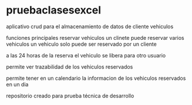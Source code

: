 # pruebaclasesexcel

aplicativo crud para el almacenamiento de datos de cliente vehiculos 

funciones principales reservar vehiculos un clinete puede reservar varios vehiculos un vehiculo solo puede ser reservado por un cliente

a las 24 horas de la reserva el vehiculo se libera para otro usuario

permite ver trazabilidad de los vehiculos reservados 

permite tener en un calendario la informacion de los vehiculos reservados en un dia 

repositorio creado para prueba técnica de desarrollo 
